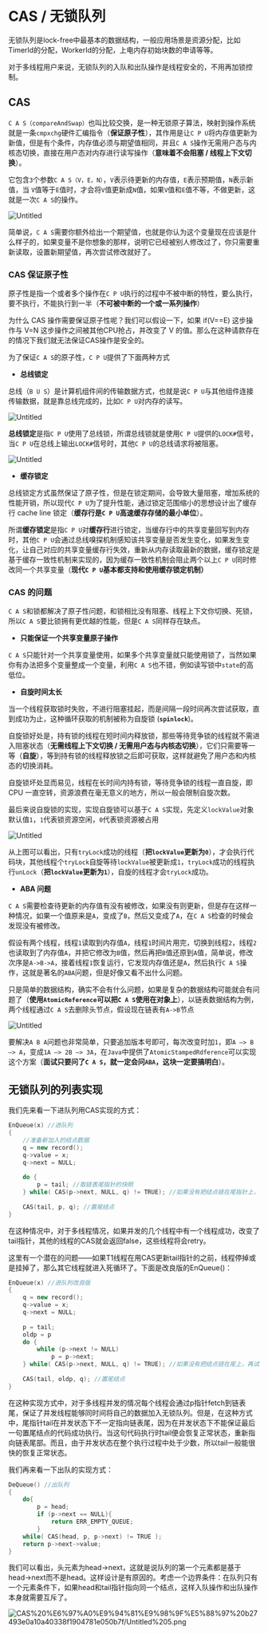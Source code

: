 # CAS / 无锁队列

无锁队列是lock-free中最基本的数据结构，一般应用场景是资源分配，比如TimerId的分配，WorkerId的分配，上电内存初始块数的申请等等。

对于多线程用户来说，无锁队列的入队和出队操作是线程安全的，不用再加锁控制。

## CAS

`C A S（compareAndSwap）`也叫比较交换，是一种无锁原子算法，映射到操作系统就是一条`cmpxchg`硬件汇编指令（**保证原子性**），其作用是让`C P U`将内存值更新为新值，但是有个条件，内存值必须与期望值相同，并且`C A S`操作无需用户态与内核态切换，直接在用户态对内存进行读写操作（**意味着不会阻塞 / 线程上下文切换**）。

它包含`3`个参数`C A S（V，E，N）`，`V`表示待更新的内存值，`E`表示预期值，`N`表示新值，当 `V`值等于`E`值时，才会将`V`值更新成`N`值，如果`V`值和`E`值不等，不做更新，这就是一次`C A S`的操作。

![Untitled](CAS%20%E6%97%A0%E9%94%81%E9%98%9F%E5%88%97%20b27493e0a10a40338f1904781e050b7f/Untitled.png)

简单说，`C A S`需要你额外给出一个期望值，也就是你认为这个变量现在应该是什么样子的，如果变量不是你想象的那样，说明它已经被别人修改过了，你只需要重新读取，设置新期望值，再次尝试修改就好了。

### CAS 保证原子性

原子性是指一个或者多个操作在`C P U`执行的过程中不被中断的特性，要么执行，要不执行，不能执行到一半（**不可被中断的一个或一系列操作**）

为什么 CAS 操作需要保证原子性呢？我们可以假设一下，如果 if(V==E) 这步操作与 V=N  这步操作之间被其他CPU抢占，并改变了 V 的值。那么在这种请款存在的情况下我们就无法保证CAS操作是安全的。

为了保证`C A S`的原子性，`C P U`提供了下面两种方式

- **总线锁定**

总线（`B U S`）是计算机组件间的传输数据方式，也就是说`C P U`与其他组件连接传输数据，就是靠总线完成的，比如`C P U`对内存的读写。

![Untitled](CAS%20%E6%97%A0%E9%94%81%E9%98%9F%E5%88%97%20b27493e0a10a40338f1904781e050b7f/Untitled%201.png)

**总线锁定**是指`C P U`使用了总线锁，所谓总线锁就是使用`C P U`提供的`LOCK#`信号，当`C P U`在总线上输出`LOCK#`信号时，其他`C P U`的总线请求将被阻塞。

![Untitled](CAS%20%E6%97%A0%E9%94%81%E9%98%9F%E5%88%97%20b27493e0a10a40338f1904781e050b7f/Untitled%202.png)

- **缓存锁定**

总线锁定方式虽然保证了原子性，但是在锁定期间，会导致大量阻塞，增加系统的性能开销，所以现代`C P U`为了提升性能，通过锁定范围缩小的思想设计出了缓存行 cache line 锁定（**缓存行是`C P U`高速缓存存储的最小单位**）。

所谓**缓存锁定**是指`C P U`对**缓存行**进行锁定，当缓存行中的共享变量回写到内存时，其他`C P U`会通过总线嗅探机制感知该共享变量是否发生变化，如果发生变化，让自己对应的共享变量缓存行失效，重新从内存读取最新的数据，缓存锁定是基于缓存一致性机制来实现的，因为缓存一致性机制会阻止两个以上`C P U`同时修改同一个共享变量（**现代`C P U`基本都支持和使用缓存锁定机制）**

### CAS 的问题

`C A S`和锁都解决了原子性问题，和锁相比没有阻塞、线程上下文你切换、死锁，所以`C A S`要比锁拥有更优越的性能，但是`C A S`同样存在缺点。

- **只能保证一个共享变量原子操作**

`C A S`只能针对一个共享变量使用，如果多个共享变量就只能使用锁了，当然如果你有办法把多个变量整成一个变量，利用`C A S`也不错，例如读写锁中`state`的高低位。

- **自旋时间太长**

当一个线程获取锁时失败，不进行阻塞挂起，而是间隔一段时间再次尝试获取，直到成功为止，这种循环获取的机制被称为自旋锁 (**`spinlock`**)。

自旋锁好处是，持有锁的线程在短时间内释放锁，那些等待竞争锁的线程就不需进入阻塞状态（**无需线程上下文切换 / 无需用户态与内核态切换**），它们只需要等一等（**自旋**），等到持有锁的线程释放锁之后即可获取，这样就避免了用户态和内核态的切换消耗。

自旋锁坏处显而易见，线程在长时间内持有锁，等待竞争锁的线程一直自旋，即 CPU 一直空转，资源浪费在毫无意义的地方，所以一般会限制自旋次数。

最后来说自旋锁的实现，实现自旋锁可以基于`C A S`实现，先定义`lockValue`对象默认值`1`，`1`代表锁资源空闲，`0`代表锁资源被占用

![Untitled](CAS%20%E6%97%A0%E9%94%81%E9%98%9F%E5%88%97%20b27493e0a10a40338f1904781e050b7f/Untitled%203.png)

从上图可以看出，只有`tryLock`成功的线程（**把`lockValue`更新为`0`**），才会执行代码块，其他线程个`tryLock`自旋等待`lockValue`被更新成`1`，`tryLock`成功的线程执行`unLock`（**把`lockValue`更新为`1`**），自旋的线程才会`tryLock`成功。

- **ABA 问题**

`C A S`需要检查待更新的内存值有没有被修改，如果没有则更新，但是存在这样一种情况，如果一个值原来是`A`，变成了`B`，然后又变成了`A`，在`C A S`检查的时候会发现没有被修改。

假设有两个线程，线程`1`读取到内存值`A`，线程`1`时间片用完，切换到线程`2`，线程`2`也读取到了内存值`A`，并把它修改为`B`值，然后再把`B`值还原到`A`值，简单说，修改次序是`A->B->A`，接着线程`1`恢复运行，它发现内存值还是`A`，然后执行`C A S`操作，这就是著名的`ABA`问题，但是好像又看不出什么问题。

只是简单的数据结构，确实不会有什么问题，如果是复杂的数据结构可能就会有问题了（**使用`AtomicReference`可以把`C A S`使用在对象上**），以链表数据结构为例，两个线程通过`C A S`去删除头节点，假设现在链表有`A->B`节点

![Untitled](CAS%20%E6%97%A0%E9%94%81%E9%98%9F%E5%88%97%20b27493e0a10a40338f1904781e050b7f/Untitled%204.png)

要解决`A B A`问题也非常简单，只要追加版本号即可，每次改变时加`1`，即`A —> B —> A`，变成`1A —> 2B —> 3A`，在`Java`中提供了`AtomicStampedRdference`可以实现这个方案（**面试只要问了`C A S`，就一定会问`ABA`，这块一定要搞明白**）。

## 无锁队列的列表实现

我们先来看一下进队列用CAS实现的方式：

```cpp
EnQueue(x) //进队列
{
    //准备新加入的结点数据
    q = new record();
    q->value = x;
    q->next = NULL;
 
    do {
        p = tail; //取链表尾指针的快照
    } while( CAS(p->next, NULL, q) != TRUE); //如果没有把结点链在尾指针上，再试
 
    CAS(tail, p, q); //置尾结点
}
```

在这种情况中，对于多线程情况，如果并发的几个线程中有一个线程成功，改变了tail指针，其他的线程的CAS就会返回false，这些线程将会retry。

这里有一个潜在的问题——如果T1线程在用CAS更新tail指针的之前，线程停掉或是挂掉了，那么其它线程就进入死循环了。下面是改良版的EnQueue()：

```cpp
EnQueue(x) //进队列改良版
{
    q = new record();
    q->value = x;
    q->next = NULL;
 
    p = tail;
    oldp = p
    do {
        while (p->next != NULL)
            p = p->next;
    } while( CAS(p->next, NULL, q) != TRUE); //如果没有把结点链在尾上，再试
 
    CAS(tail, oldp, q); //置尾结点
}
```

在这种实现方式中，对于多线程并发的情况每个线程会通过p指针fetch到链表尾，保证了并发线程能够同时间将自己的数据加入无锁队列。但是，在这种方式中，尾指针tail在并发状态下不一定指向链表尾，因为在并发状态下不能保证最后一句置尾结点的代码成功执行。当这句代码执行时tail便会恢复正常状态，重新指向链表尾部。而且，由于并发状态在整个执行过程中处于少数，所以tail一般能很快的恢复正常状态。

我们再来看一下出队的实现方式：

```cpp
DeQueue() //出队列
{
    do{
        p = head;
        if (p->next == NULL){
            return ERR_EMPTY_QUEUE;
        }
    while( CAS(head, p, p->next) != TRUE );
    return p->next->value;
}
```

我们可以看出，头元素为head->next，这就是说队列的第一个元素都是基于head->next而不是head。这样设计是有原因的。考虑一个边界条件：在队列只有一个元素条件下，如果head和tail指针指向同一个结点，这样入队操作和出队操作本身就需要互斥了。

![CAS%20%E6%97%A0%E9%94%81%E9%98%9F%E5%88%97%20b27493e0a10a40338f1904781e050b7f/Untitled%205.png](CAS%20%E6%97%A0%E9%94%81%E9%98%9F%E5%88%97%20b27493e0a10a40338f1904781e050b7f/Untitled%205.png)